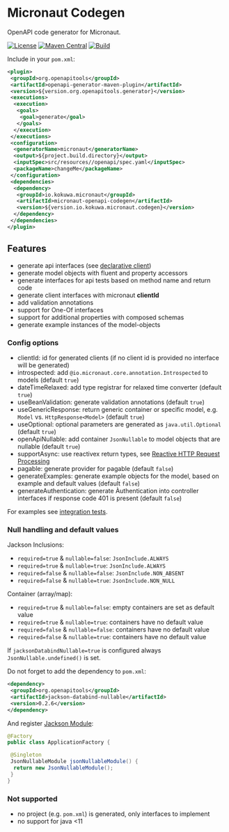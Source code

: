# Micronaut Codegen

OpenAPI code generator for Micronaut.

[![License](https://img.shields.io/github/license/kokuwaio/micronaut-openapi-codegen.svg?label=License)](https://github.com/kokuwaio/micronaut-openapi-codegen/blob/main/LICENSE)
[![Maven Central](https://img.shields.io/maven-central/v/io.kokuwa.micronaut/micronaut-openapi-codegen.svg?label=Maven%20Central)](https://central.sonatype.com/namespace/io.kokuwa.micronaut)
[![Build](https://img.shields.io/github/actions/workflow/status/kokuwaio/micronaut-openapi-codegen/build.yaml?branch=3.x&label=Build)](https://github.com/kokuwaio/micronaut-openapi-codegen/actions/workflows/build.yaml?query=branch%3A3.x)

Include in your `pom.xml`:

```xml
<plugin>
 <groupId>org.openapitools</groupId>
 <artifactId>openapi-generator-maven-plugin</artifactId>
 <version>${version.org.openapitools.generator}</version>
 <executions>
  <execution>
   <goals>
    <goal>generate</goal>
   </goals>
  </execution>
 </executions>
 <configuration>
  <generatorName>micronaut</generatorName>
  <output>${project.build.directory}</output>
  <inputSpec>src/resources//openapi/spec.yaml</inputSpec>
  <packageName>changeMe</packageName>
 </configuration>
 <dependencies>
  <dependency>
   <groupId>io.kokuwa.micronaut</groupId>
   <artifactId>micronaut-openapi-codegen</artifactId>
   <version>${version.io.kokuwa.micronaut.codegen}</version>
  </dependency>
 </dependencies>
</plugin>
```

## Features

* generate api interfaces (see [declarative client](https://docs.micronaut.io/latest/guide/index.html#clientAnnotation))
* generate model objects with fluent and property accessors
* generate interfaces for api tests based on method name and return code
* generate client interfaces with micronaut **clientId**
* add validation annotations
* support for One-Of interfaces
* support for additional properties with composed schemas
* generate example instances of the model-objects

### Config options

* clientId: id for generated clients (if no client id is provided no interface will be generated)
* introspected: add `@io.micronaut.core.annotation.Introspected` to models (default `true`)
* dateTimeRelaxed: add type registrar for relaxed time converter (default `true`)
* useBeanValidation: generate validation annotations (default `true`)
* useGenericResponse: return generic container or specific model, e.g. `Model` vs. `HttpResponse<Model>` (default `true`)
* useOptional: optional parameters are generated as `java.util.Optional` (default `true`)
* openApiNullable: add container `JsonNullable` to model objects that are nullable (default `true`)
* supportAsync: use reactivex return types, see [Reactive HTTP Request Processing](https://docs.micronaut.io/latest/guide/index.html#reactiveServer)
* pagable: generate provider for pagable (default `false`)
* generateExamples: generate example objects for the model, based on example and default values (default `false`)
* generateAuthentication: generate Àuthentication into controller interfaces if response code 401 is present (default `false`)

For examples see [integration tests](src/it).

### Null handling and default values

Jackson Inclusions:

* `required=true` & `nullable=false`: `JsonInclude.ALWAYS`
* `required=true` & `nullable=true`: `JsonInclude.ALWAYS`
* `required=false` & `nullable=false`: `JsonInclude.NON_ABSENT`
* `required=false` & `nullable=true`: `JsonInclude.NON_NULL`

Container (array/map):

* `required=true` & `nullable=false`: empty containers are set as default value
* `required=true` & `nullable=true`:  containers have no default value
* `required=false` & `nullable=false`: containers have no default value
* `required=false` & `nullable=true`: containers have no default value

If `jacksonDatabindNullable=true` is configured always `JsonNullable.undefined()` is set.

Do not forget to add the dependency to `pom.xml`:

```xml
<dependency>
 <groupId>org.openapitools</groupId>
 <artifactId>jackson-databind-nullable</artifactId>
 <version>0.2.6</version>
</dependency>
```

And register [Jackson Module](https://github.com/OpenAPITools/jackson-databind-nullable):

```java
@Factory
public class ApplicationFactory {

 @Singleton
 JsonNullableModule jsonNullableModule() {
  return new JsonNullableModule();
 }
}
```

### Not supported

* no project (e.g. `pom.xml`) is generated, only interfaces to implement
* no support for java <11
